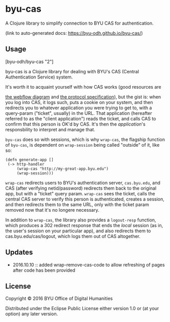 # byu-cas

A Clojure library to simplify connection to BYU CAS for authentication.

(link to auto-generated docs: https://byu-odh.github.io/byu-cas/)

## Usage

[byu-odh/byu-cas "2"]


byu-cas is a Clojure library for dealing with BYU's CAS (Central Authentication Service) system.

It's worth it to acquaint yourself with how CAS works (good resources are 

[the webflow diagram](https://apereo.github.io/cas/development/protocol/CAS-Protocol.html) and [the protocol specification](https://apereo.github.io/cas/6.1.x/protocol/CAS-Protocol-Specification.html)), but the gist is:  when you log into CAS, it logs such, puts a cookie on your system, and then redirects you to whatever application you were trying to get to, with a query-param ("ticket", usually) in the URL.  That application (hereafter referred to as the "client application") reads the ticket, and calls CAS to confirm that this person is OK'd by CAS.  It's then the *application*'s responsbility to interpret and manage that.

`byu-cas` does so with sessions, which is why `wrap-cas`, the flagship function of `byu-cas`, is dependent on `wrap-session` being called "outside" of it, like so:


 ```
 (defn generate-app []
  (-> http-handler
      (wrap-cas "http://my-great-app.byu.edu")
      (wrap-session)))
 ```

`wrap-cas` redirects users to BYU's authentication server, `cas.byu.edu`, and CAS (after verifying netid/password) redirects them back to the original app, but with a "ticket" query param.  `wrap-cas` sees the ticket, calls the central CAS server to verify this person is authenticated, creates a session, and then redirects them to the same URL, only with the ticket param removed now that it's no longere necessary.

In addition to `wrap-cas`, the library also provides a `logout-resp` function, which produces a 302 redirect response that ends the *local* session (as in, the user's session on your particular app), and also redirects them to cas.byu.edu/cas/logout, which logs them out of CAS altogether. 



## Updates
- 2016.10.10 :: added wrap-remove-cas-code to allow refreshing of pages after code has been provided

## License

Copyright © 2016 BYU Office of Digital Humanities

Distributed under the Eclipse Public License either version 1.0 or (at
your option) any later version.
